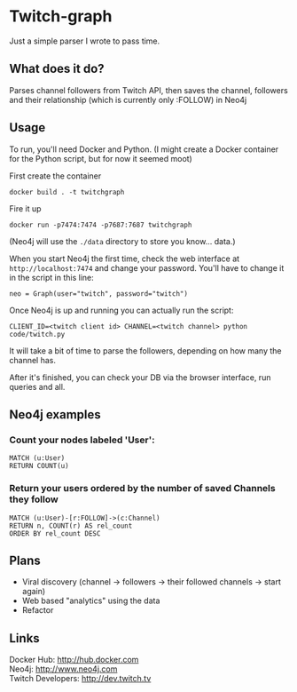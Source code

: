 # Twitch-graph

Just a simple parser I wrote to pass time.

## What does it do?

Parses channel followers from Twitch API, then saves the channel, followers and their relationship (which is currently only :FOLLOW) in Neo4j

## Usage

To run, you'll need Docker and Python. (I might create a Docker container for the Python script, but for now it seemed moot)

First create the container
```
docker build . -t twitchgraph
```

Fire it up
```
docker run -p7474:7474 -p7687:7687 twitchgraph
```
(Neo4j will use the ```./data``` directory to store you know... data.)

When you start Neo4j the first time, check the web interface at ```http://localhost:7474``` and change your password. You'll have to change it in the script in this line:
```
neo = Graph(user="twitch", password="twitch")
```

Once Neo4j is up and running you can actually run the script:
```
CLIENT_ID=<twitch client id> CHANNEL=<twitch channel> python code/twitch.py
```

It will take a bit of time to parse the followers, depending on how many the channel has.  

After it's finished, you can check your DB via the browser interface, run queries and all.

## Neo4j examples

### Count your nodes labeled 'User':
```
MATCH (u:User)
RETURN COUNT(u)
```

### Return your users ordered by the number of saved Channels they follow
```
MATCH (u:User)-[r:FOLLOW]->(c:Channel)
RETURN n, COUNT(r) AS rel_count
ORDER BY rel_count DESC
```

## Plans

* Viral discovery (channel -> followers -> their followed channels -> start again)
* Web based "analytics" using the data
* Refactor

## Links

Docker Hub: http://hub.docker.com  
Neo4j: http://www.neo4j.com  
Twitch Developers: http://dev.twitch.tv